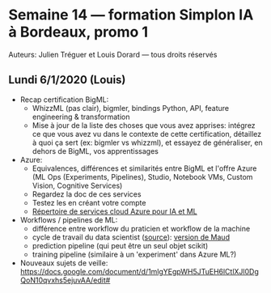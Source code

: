 # Semaine 14 — formation Simplon IA à Bordeaux, promo 1

Auteurs: Julien Tréguer et Louis Dorard — tous droits réservés

## Lundi 6/1/2020 (Louis)

- Recap certification BigML:
	- WhizzML (pas clair), bigmler, bindings Python, API, feature engineering & transformation
	- Mise à jour de la liste des choses que vous avez apprises: intégrez ce que vous avez vu dans le contexte de cette certification, détaillez à quoi ça sert (ex: bigmler vs whizzml), et essayez de généraliser, en dehors de BigML, vos apprentissages
- Azure:
	- Equivalences, différences et similarités entre BigML et l'offre Azure (ML Ops (Experiments, Pipelines), Studio, Notebook VMs, Custom Vision, Cognitive Services)
	- Regardez la doc de ces services
	- Testez les en créant votre compte
  - [Répertoire de services cloud Azure pour IA et ML](https://azure.microsoft.com/fr-fr/services/#ai-machine-learning)
- Workflows / pipelines de ML:
  - différence entre workflow du praticien et workflow de la machine
  - cycle de travail du data scientist ([source](https://openclassrooms.com/fr/courses/4011851-initiez-vous-au-machine-learning/4025156-plongez-vous-dans-la-peau-d-un-data-scientist)): [version de Maud](https://docs.google.com/presentation/d/1abuCRAw0CPdJvV9r3UgQKYA7lccauAoOQl7BP-XjTkY/edit#slide=id.g76122d8c40_0_86)
  - prediction pipeline (qui peut être un seul objet scikit)
  - training pipeline (similaire à un 'experiment' dans Azure ML?)
- Nouveaux sujets de veille: https://docs.google.com/document/d/1mlgYEgpWH5JTuEH6lCtlXJl0DgQoN10qvxhs5ejuvAA/edit#
